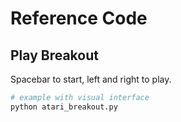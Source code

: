 # Reference Code

## Play Breakout

Spacebar to start, left and right to play.
```sh
# example with visual interface
python atari_breakout.py
```